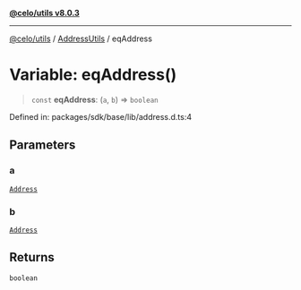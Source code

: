 [**@celo/utils v8.0.3**](../../../../README.md)

***

[@celo/utils](../../../../README.md) / [AddressUtils](../README.md) / eqAddress

# Variable: eqAddress()

> `const` **eqAddress**: (`a`, `b`) => `boolean`

Defined in: packages/sdk/base/lib/address.d.ts:4

## Parameters

### a

[`Address`](../type-aliases/Address.md)

### b

[`Address`](../type-aliases/Address.md)

## Returns

`boolean`
